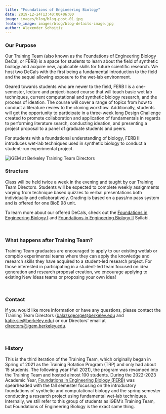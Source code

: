 ```yaml
---
title: "Foundations of Engineering Biology"
date: 2019-12-24T13:40:00+06:00
image: images/blog/blog-post-01.jpg
feature_image: images/blog/blog-details-image.jpg
author: Alexender Schoitiz
---
```

### Our Purpose

Our Training Team (also known as the Foundations of Engineering Biology DeCal, or FERB) is a space for students to learn about the field of synthetic biology and acquire new, applicable skills for future scientific research. We host two DeCals with the first being a fundamental introduction to the field and the sequel allowing exposure to the wet-lab environment.

Geared towards students who are newer to the field, FERB I is a one-semester, lecture and project-based course that will teach basic wet lab techniques, current computational and synthetic biology research, and the process of ideation. The course will cover a range of topics from how to conduct a literature review to the cloning workflow. Additionally, students will get the opportunity to participate in a three-week long Design Challenge created to promote collaboration and application of fundamentals in regards to performing literature search, conducting ideation, and presenting a project proposal to a panel of graduate students and peers. 

For students with a foundational understanding of biology, FERB II introduces wet-lab techniques used in synthetic biology to conduct a student-run experimental project. 

![iGEM at Berkeley Training Team Directors](/images/training/TTDirectors23-24.png "Katie and George, our Training Team directors")

### Structure

Class will be held twice a week in the evening and taught by our Training Team Directors. Students will be expected to complete weekly assignments varying from technique based quizzes to verbal presentations both individually and collaboratively. Grading is based on a pass/no pass system and is offered for one BioE 98 unit.

To learn more about our offered DeCals, check out the [Foundations in Engineering Biology I](https://docs.google.com/document/d/1lx4m4J1VtO6XdJHNDIXrt96Vt7axD7UqPSXLGA2y7p8/edit?usp=sharing) and [Foundations in Engineering Biology II](https://docs.google.com/document/d/1qp1VQfMmCr7lsIilsCm2E-3oXe9Sqj3tRkuM5Dxsd8A/edit?usp=sharing) Syllabi.

&nbsp;
### What happens after Training Team?

Training Team graduates are encouraged to apply to our existing wetlab or compbio experimental teams where they can apply the knowledge and research skills they have acquired to a student-led research project. For those interested in participating in a student-led team focused on idea generation and research proposal creation, we encourage applying to existing New Ideas teams or proposing your own idea!

&nbsp;
### Contact

If you would like more information or have any questions, please contact the Training Team Directors (<balazsgeorge@berkeley.edu> and <katie.sie@berkeley.edu>) or our Directors’ email at <directors@igem.berkeley.edu>.

&nbsp;
### History

This is the third iteration of the Training Team, which originally began in Spring of 2021 as the Training Rotation Program (TRP) and only had about 15 students. The following year (Fall 2021), the program was revamped into the Training Team and hosted almost 100 students. During the 2022-2023 Academic Year, [Foundations in Engineering Biology (FERB)](https://classes.berkeley.edu/content/2022-fall-bioeng-98-003-grp-003) was spearheaded with the fall semester focusing on the introductory foundations of synthetic and computational biology and the spring semester conducting a research project using fundamental wet-lab techniques. Internally, we still refer to this group of students as iGEM’s Training Team, but Foundations of Engineering Biology is the exact same thing.